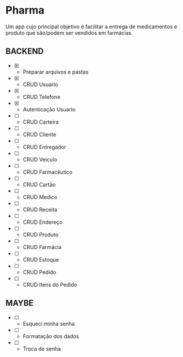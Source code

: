 # Pharma

Um app cujo principal objetivo é facilitar a entrega de  medicamentos e produto 
que são/podem ser vendidos em farmácias.

## BACKEND

- [X] - Preparar arquivos e pastas
- [X] - CRUD Usuario
- [X] - CRUD Telefone
- [X] - Autenticação Usuario
- [ ] - CRUD Carteira
- [ ] - CRUD Cliente
- [ ] - CRUD Entregador
- [ ] - CRUD Veiculo
- [ ] - CRUD Farmacêutico
- [ ] - CRUD Cartão
- [ ] - CRUD Medico
- [ ] - CRUD Receita
- [ ] - CRUD Endereço
- [ ] - CRUD Produto
- [ ] - CRUD Farmácia
- [ ] - CRUD Estoque
- [ ] - CRUD Pedido
- [ ] - CRUD Itens do Pedido

## MAYBE

- [ ] - Esqueci minha senha 
- [ ] - Formatação dos dados
- [ ] - Troca de senha